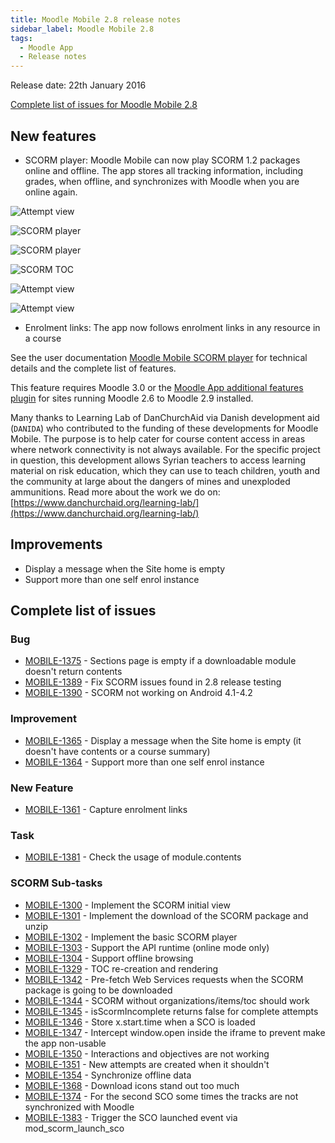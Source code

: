 ```yaml
---
title: Moodle Mobile 2.8 release notes
sidebar_label: Moodle Mobile 2.8
tags:
  - Moodle App
  - Release notes
---
```


Release date: 22th January 2016

[Complete list of issues for Moodle Mobile 2.8](https://moodle.atlassian.net/jira/secure/ReleaseNote.jspa?projectId=10070&version=15163)

## New features

- SCORM player: Moodle Mobile can now play SCORM 1.2 packages online and offline. The app stores all tracking information, including grades, when offline, and synchronizes with Moodle when you are online again.

<div className="row">
<div className="col" style={{maxWidth: 400}}>

![Attempt view](./_files/mm2801.jpg)

</div>
<div className="col" style={{maxWidth: 400}}>

![SCORM player](./_files/mm2802.jpg)

</div>
</div><div className="row">
<div className="col" style={{maxWidth: 400}}>

![SCORM player](./_files/mm2803.jpg)

</div>
<div className="col" style={{maxWidth: 400}}>

![SCORM TOC](./_files/mm2804.jpg)

</div>
</div><div className="row">
<div className="col" style={{maxWidth: 400}}>

![Attempt view](./_files/mm2805.jpg)

</div>
<div className="col" style={{maxWidth: 400}}>

![Attempt view](./_files/mm2806.jpg)

</div>
</div>

- Enrolment links: The app now follows enrolment links in any resource in a course

See the user documentation [Moodle Mobile SCORM player](https://docs.moodle.org/en/Moodle_Mobile_SCORM_player) for technical details and the complete list of features.

This feature requires Moodle 3.0 or the [Moodle App additional features plugin](https://docs.moodle.org/en/Moodle_Mobile_additional_features) for sites running Moodle 2.6 to Moodle 2.9 installed.

Many thanks to Learning Lab of DanChurchAid via Danish development aid (`DANIDA`) who contributed to the funding of these developments for Moodle Mobile. The purpose is to help cater for course content access in areas where network connectivity is not always available. For the specific project in question, this development allows Syrian teachers to access learning material on risk education, which they can use to teach children, youth and the community at large about the dangers of mines and unexploded ammunitions. Read more about the work we do on: [https://www.danchurchaid.org/learning-lab/](https://www.danchurchaid.org/learning-lab/)

## Improvements

- Display a message when the Site home is empty
- Support more than one self enrol instance

## Complete list of issues

### Bug

- [MOBILE-1375](https://moodle.atlassian.net/browse/MOBILE-1375) - Sections page is empty if a downloadable module doesn't return contents
- [MOBILE-1389](https://moodle.atlassian.net/browse/MOBILE-1389) - Fix SCORM issues found in 2.8 release testing
- [MOBILE-1390](https://moodle.atlassian.net/browse/MOBILE-1390) - SCORM not working on Android 4.1-4.2

### Improvement

- [MOBILE-1365](https://moodle.atlassian.net/browse/MOBILE-1365) - Display a message when the Site home is empty (it doesn't have contents or a course summary)
- [MOBILE-1364](https://moodle.atlassian.net/browse/MOBILE-1364) - Support more than one self enrol instance

### New Feature

- [MOBILE-1361](https://moodle.atlassian.net/browse/MOBILE-1361) - Capture enrolment links

### Task

- [MOBILE-1381](https://moodle.atlassian.net/browse/MOBILE-1381) - Check the usage of module.contents

### SCORM Sub-tasks

- [MOBILE-1300](https://moodle.atlassian.net/browse/MOBILE-1300) - Implement the SCORM initial view
- [MOBILE-1301](https://moodle.atlassian.net/browse/MOBILE-1301) - Implement the download of the SCORM package and unzip
- [MOBILE-1302](https://moodle.atlassian.net/browse/MOBILE-1302) - Implement the basic SCORM player
- [MOBILE-1303](https://moodle.atlassian.net/browse/MOBILE-1303) - Support the API runtime (online mode only)
- [MOBILE-1304](https://moodle.atlassian.net/browse/MOBILE-1304) - Support offline browsing
- [MOBILE-1329](https://moodle.atlassian.net/browse/MOBILE-1329) - TOC re-creation and rendering
- [MOBILE-1342](https://moodle.atlassian.net/browse/MOBILE-1342) - Pre-fetch Web Services requests when the SCORM package is going to be downloaded
- [MOBILE-1344](https://moodle.atlassian.net/browse/MOBILE-1344) - SCORM without organizations/items/toc should work
- [MOBILE-1345](https://moodle.atlassian.net/browse/MOBILE-1345) - isScormIncomplete returns false for complete attempts
- [MOBILE-1346](https://moodle.atlassian.net/browse/MOBILE-1346) - Store x.start.time when a SCO is loaded
- [MOBILE-1347](https://moodle.atlassian.net/browse/MOBILE-1347) - Intercept window.open inside the iframe to prevent make the app non-usable
- [MOBILE-1350](https://moodle.atlassian.net/browse/MOBILE-1350) - Interactions and objectives are not working
- [MOBILE-1351](https://moodle.atlassian.net/browse/MOBILE-1351) - New attempts are created when it shouldn't
- [MOBILE-1354](https://moodle.atlassian.net/browse/MOBILE-1354) - Synchronize offline data
- [MOBILE-1368](https://moodle.atlassian.net/browse/MOBILE-1368) - Download icons stand out too much
- [MOBILE-1374](https://moodle.atlassian.net/browse/MOBILE-1374) - For the second SCO some times the tracks are not synchronized with Moodle
- [MOBILE-1383](https://moodle.atlassian.net/browse/MOBILE-1383) - Trigger the SCO launched event via mod_scorm_launch_sco
